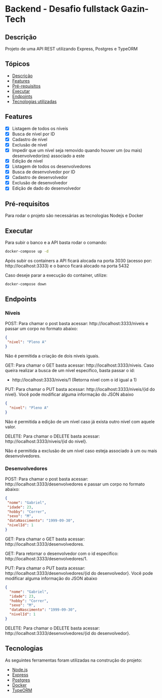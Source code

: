 # Backend - Desafio fullstack Gazin-Tech

## Descrição

<p>Projeto de uma API REST utilizando Express, Postgres e TypeORM</p>

## Tópicos

<!--ts-->

- [Descrição](#descrição)
- [Features](#features)
- [Pré-requisitos](#pré-requisitos)
- [Executar](#executar)
- [Endpoints](#endpoints)
- [Tecnologias utilizadas](#tecnologias)
<!--te-->

## Features

- [x] Listagem de todos os níveis
- [x] Busca de nível por ID
- [x] Cadastro de nível
- [x] Exclusão de nível
- [x] Impedir que um nível seja removido quando houver um (ou mais) desenvolvedor(es) associado a este
- [x] Edição de nível
- [x] Listagem de todos os desenvolvedores
- [x] Busca de desenvolvedor por ID
- [x] Cadastro de desenvolvedor
- [x] Exclusão de desenvolvedor
- [x] Edição de dado do desenvolvedor

## Pré-requisitos

<p>Para rodar o projeto são necessárias as tecnologias Nodejs e Docker</p>

## Executar

<p>Para subir o banco e a API basta rodar o comando:</p>

```bash
docker-compose up -d
```

<p>Após subir os containers a API ficará alocada na porta 3030 (acesso por: http://localhost:3333) e o banco ficará alocado na porta 5432 </p>

<p>Caso deseje parar a execução do container, utilize:</p>

```bash
docker-compose down
```

## Endpoints

### Níveis

<p> POST:  Para chamar o post basta acessar:   http://localhost:3333/niveis e passar um corpo no formato abaixo:<p>  
  
 ```json
{
  "nivel": "Pleno A"
}
``` 
Não é permitida a criação de dois níveis iguais.

<p> GET: Para chamar o GET basta acessar:   http://localhost:3333/niveis. Caso queira realizar a busca de um nível específico, basta passar o id:<p>

-  http://localhost:3333/niveis/1 (Retorna nivel com o id igual a 1)

<p> PUT: Para chamar o PUT basta acessar:   http://localhost:3333/niveis/{id do nivel}. Você pode modificar alguma informação do JSON abaixo<p>

```json
{
  "nivel": "Pleno A"
}
```

Não é permitida a edição de um nível caso já exista outro nível com aquele valor.

<p> DELETE: Para chamar o DELETE basta acessar:   http://localhost:3333/niveis/{id do nivel}.<p>
Não é permitida a exclusão de um nível caso esteja associado à um ou mais desenvolvedores.

### Desenvolvedores

<p> POST:  Para chamar o post basta acessar:   http://localhost:3333/desenvolvedores e passar um corpo no formato abaixo:<p>  
  
 ```json
{
  "nome": "Gabriel",
  "idade": 23,
  "hobby": "Correr",
  "sexo": "M",
  "dataNascimento": "1999-09-30",
  "nivelId": 1
}
``` 
<p> GET: Para chamar o GET basta acessar:   http://localhost:3333/desenvolvedores. <p>
<p> GET: Para retornar o desenvolvedor com o id especifico:   http://localhost:3333/desenvolvedores/1. <p>

<p> PUT: Para chamar o PUT basta acessar:  http://localhost:3333/desenvolvedores/{id do desenvolvedor}. Você pode modificar alguma informação do JSON abaixo<p>

```json
{
  "nome": "Gabriel",
  "idade": 23,
  "hobby": "Correr",
  "sexo": "M",
  "dataNascimento": "1999-09-30",
  "nivelId": 1
}
```

<p> DELETE: Para chamar o DELETE basta acessar:  http://localhost:3333/desenvolvedores/{id do desenvolvedor}.<p>

## Tecnologias

<p>As seguintes ferramentas foram utilizadas na construção do projeto:</p>

- [Node.js](https://nodejs.org/en/)
- [Express](https://expressjs.com/pt-br/)
- [Postgres](https://www.postgresql.org/)
- [Docker](https://www.docker.com/products/docker-desktop)
- [TypeORM](https://typeorm.io/)
